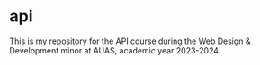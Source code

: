 # api
This is my repository for the API course during the Web Design &amp; Development minor at AUAS, academic year 2023-2024.